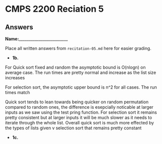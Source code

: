# CMPS 2200 Reciation 5
## Answers

**Name:**_________________________


Place all written answers from `recitation-05.md` here for easier grading.







- **1b.**

For Quick sort fixed and random the asymptotic bound is O(nlogn) on average case. The run times are pretty normal and increase as the list size increases

For selection sort, the asymptotic upper bound is n^2 for all cases. The run times match

Quick sort tends to lean towards being quicker on random permutation compared to random ones, the difference is esepcially noticable at larger inputs as we saw using the test pring function. For selection sort it remains pretty consistent but at larger inputs it will be much slower as it needs to iterate through the whole list. Overall quick sort is much more effected by the types of lists given v selection sort that remains pretty constant


- **1c.**
